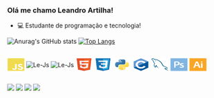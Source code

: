 ### Olá me chamo Leandro Artilha!

- 💻 Estudante de programação e tecnologia!

![Anurag's GitHub stats](https://github-readme-stats.vercel.app/api?username=leandroartilha&show_icons=true&theme=radical)
[![Top Langs](https://github-readme-stats.vercel.app/api/top-langs/?username=leandroartilha&layout=compact&langs_count=16&theme=radical)](https://github.com/leandroartilha/github-readme-stats)

<div style="display: inline_block"><br>
  <img align="center" alt="Le-Js" height="30" width="40" src="https://raw.githubusercontent.com/devicons/devicon/master/icons/javascript/javascript-plain.svg">
  <img align="center" alt="Le-Js" height="30" width="40" src="https://cdn.jsdelivr.net/gh/devicons/devicon/icons/nodejs/nodejs-original.svg">
  <img align="center" alt="Le-Js" height="30" width="40" src="https://cdn.jsdelivr.net/gh/devicons/devicon/icons/express/express-original.svg">  
  <img align="center" alt="Le-css" height="30" width="40" src="https://raw.githubusercontent.com/devicons/devicon/master/icons/html5/html5-original.svg">
  <img align="center" alt="Le-Js" height="30" width="40" src="https://raw.githubusercontent.com/devicons/devicon/master/icons/css3/css3-original.svg">
  <img align="center" alt="Le-Js" height="30" width="40" src="https://raw.githubusercontent.com/devicons/devicon/master/icons/python/python-original.svg">
  <img align="center" alt="Le-Js" height="30" width="40" src="https://raw.githubusercontent.com/devicons/devicon/master/icons/c/c-original.svg">
  <img align="center" alt="Le-Js" height="30" width="40" src="https://raw.githubusercontent.com/devicons/devicon/master/icons/mysql/mysql-original.svg">
  <img align="center" alt="Le-Js" height="30" width="40" src="https://raw.githubusercontent.com/devicons/devicon/master/icons/photoshop/photoshop-plain.svg">
  <img align="center" alt="Le-Js" height="30" width="40" src="https://raw.githubusercontent.com/devicons/devicon/master/icons/illustrator/illustrator-plain.svg">
  

</div>

##

<div>
  <a href="https://www.instagram.com/leeandro_artilha/" target="_blank"><img src="https://img.shields.io/badge/Instagram-E4405F?style=for-the-badge&logo=instagram&logoColor=white" target="_blank"></a>
  <a href="https://www.linkedin.com/in/leandroartilha/" target="_blank"><img src="https://img.shields.io/badge/LinkedIn-0077B5?style=for-the-badge&logo=linkedin&logoColor=white" target="_blank"></a>
  <a href="https://github.com/leandroartilha" target="_blank"><img src="https://img.shields.io/badge/GitHub-100000?style=for-the-badge&logo=github&logoColor=white" target="_blank"></a>
  <a href="mailto:leandro.s.artilha@gmail.com" target="_blank"><img src="https://img.shields.io/badge/Gmail-D14836?style=for-the-badge&logo=gmail&logoColor=white" target="_blank"></a>
</div>




